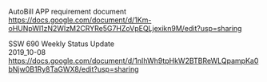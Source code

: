 AutoBill APP requirement document                                                                                                           
https://docs.google.com/document/d/1Km-oHUNpWl1zN2WIzM2CRYRe5G7HZoVpEQLjexikn9M/edit?usp=sharing


SSW 690 Weekly Status Update  
2019_10-08
https://docs.google.com/document/d/1nIhWh9tpHkW2BTBReWLQpampKa0bNjw0B1Ry8TaGWX8/edit?usp=sharing

